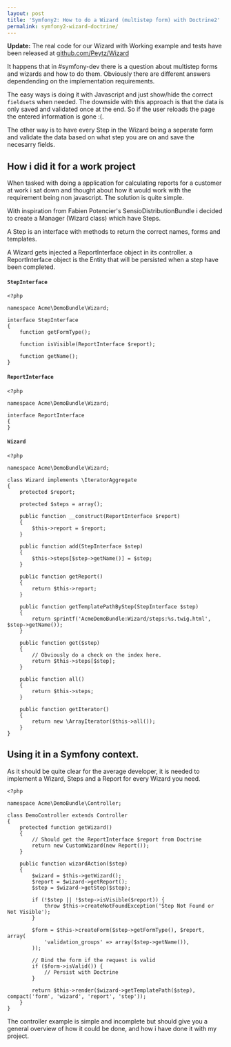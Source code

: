 ```yaml
---
layout: post
title: 'Symfony2: How to do a Wizard (multistep form) with Doctrine2'
permalink: symfony2-wizard-doctrine/
---
```


__Update:__ The real code for our Wizard with Working example and tests have been released at [github.com/Peytz/Wizard](http://github.com/peytz/wizard)

It happens that in #symfony-dev there is a question about multistep forms and wizards and how to do them. Obviously there are different answers dependending on the implementation requirements.

The easy ways is doing it with Javascript and just show/hide the correct `fieldset`s when needed. The downside with this approach is that the data is only saved and validated once at the end. So if the user reloads the page the entered information is gone :(.

The other way is to have every Step in the Wizard being a seperate form and validate the data based on what step you are on and save the necesarry fields.

## How i did it for a work project

When tasked with doing a application for calculating reports for a customer at work i sat down and thought about how it would work with the requirement being non javascript. The solution is quite simple.

With inspiration from Fabien Potencier's SensioDistributionBundle i decided to create a Manager (Wizard class) which have Steps.

A Step is an interface with methods to return the correct names, forms and templates.

A Wizard gets injected a ReportInterface object in its controller. a ReportInterface object is the Entity that will be persisted when a step have been completed.

#### `StepInterface`

    <?php

    namespace Acme\DemoBundle\Wizard;

    interface StepInterface
    {
        function getFormType();

        function isVisible(ReportInterface $report);

        function getName();
    }

#### `ReportInterface`

    <?php

    namespace Acme\DemoBundle\Wizard;

    interface ReportInterface
    {
    }

#### `Wizard`

    <?php

    namespace Acme\DemoBundle\Wizard;

    class Wizard implements \IteratorAggregate
    {
        protected $report;

        protected $steps = array();

        public function __construct(ReportInterface $report)
        {
            $this->report = $report;
        }

        public function add(StepInterface $step)
        {
            $this->steps[$step->getName()] = $step;
        }

        public function getReport()
        {
            return $this->report;
        }

        public function getTemplatePathByStep(StepInterface $step)
        {
            return sprintf('AcmeDemoBundle:Wizard/steps:%s.twig.html', $step->getName());
        }

        public function get($step)
        {
            // Obviously do a check on the index here.
            return $this->steps[$step];
        }

        public function all()
        {
            return $this->steps;
        }

        public function getIterator()
        {
            return new \ArrayIterator($this->all());
        }
    }

## Using it in a Symfony context.

As it should be quite clear for the average developer, it is needed to implement a Wizard, Steps and a Report for every Wizard you need.

    <?php

    namespace Acme\DemoBundle\Controller;

    class DemoController extends Controller
    {
        protected function getWizard()
        {
            // Should get the ReportInterface $report from Doctrine
            return new CustomWizard(new Report());
        }

        public function wizardAction($step)
        {
            $wizard = $this->getWizard();
            $report = $wizard->getReport();
            $step = $wizard->getStep($step);

            if (!$step || !$step->isVisible($report)) {
                throw $this->createNotFoundException('Step Not Found or Not Visible');
            }

            $form = $this->createForm($step->getFormType(), $report, array(
                'validation_groups' => array($step->getName()),
            ));

            // Bind the form if the request is valid
            if ($form->isValid()) {
                // Persist with Doctrine
            }

            return $this->render($wizard->getTemplatePath($step), compact('form', 'wizard', 'report', 'step'));
        }
    }

The controller example is simple and incomplete but should give you a general overview of how it could be done, and how i have done it with my project.
